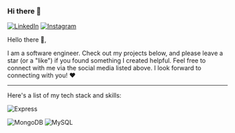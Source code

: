 ### Hi there 👋

[![LinkedIn](https://cdn2.iconfinder.com/data/icons/social-media-2285/512/1_Linkedin_unofficial_colored_svg-48.png)](https://www.linkedin.com/in/ryan-adi-prasetyo)
[![Instagram](https://cdn2.iconfinder.com/data/icons/social-media-applications/64/social_media_applications_3-instagram-48.png)](https://www.instagram.com/rreiyyan/)

Hello there 👋,

I am a software engineer. Check out my projects below, and please leave a star (or a "like") if you found something I created helpful. Feel free to connect with me via the social media listed above. I look forward to connecting with you! ❤️

---

Here's a list of my tech stack and skills:

![Express](https://img.shields.io/badge/-Express-green?style=for-the-badge)

![MongoDB](https://img.shields.io/badge/-Mongodb-brightgreen?style=for-the-badge)
![MySQL](https://img.shields.io/badge/-mysql-white?style=for-the-badge)
